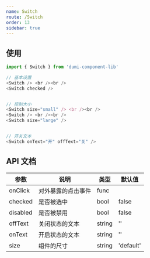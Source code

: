 ```yaml
---
name: Switch
route: /Switch
order: 13
sidebar: true
---
```


## 使用

```js
import { Switch } from 'dumi-component-lib'

// 基本设置
<Switch /> <br /><br />
<Switch checked />


// 控制大小
<Switch size="small" /> <br /><br />
<Switch /> <br /><br />
<Switch size="large" />


// 开关文本
<Switch onText="开" offText="关" />
```

## API 文档

| 参数     | 说明               | 类型   | 默认值    |
| -------- | ------------------ | ------ | --------- |
| onClick  | 对外暴露的点击事件 | func   |           |
| checked  | 是否被选中         | bool   | false     |
| disabled | 是否被禁用         | bool   | false     |
| offText  | 关闭状态的文本     | string | ''        |
| onText   | 开启状态的文本     | string | ''        |
| size     | 组件的尺寸         | string | 'default' |
